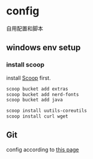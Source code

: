 # config

自用配置和脚本

## windows env setup

### install scoop

install [Scoop](https://scoop.sh/#/) first.

```sh
scoop bucket add extras
scoop bucket add nerd-fonts
scoop bucket add java
```

```sh
scoop install uutils-coreutils
scoop install curl wget
```

## Git

config according to [this page](https://blog.gitbutler.com/how-git-core-devs-configure-git/)
